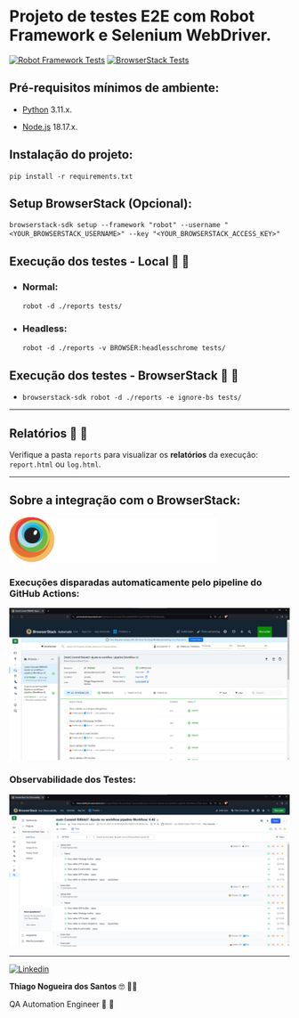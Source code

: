 # Projeto de testes E2E com Robot Framework e Selenium WebDriver.

[![Robot Framework Tests](https://github.com/thinogueiras/Robot-Selenium-BrowserStack/actions/workflows/continuous-testing.yml/badge.svg?branch=main)](https://github.com/thinogueiras/Robot-Selenium-BrowserStack/actions/workflows/continuous-testing.yml) [![BrowserStack Tests](https://github.com/thinogueiras/Robot-Selenium-BrowserStack/actions/workflows/browserstack-testing.yml/badge.svg?branch=main)](https://github.com/thinogueiras/Robot-Selenium-BrowserStack/actions/workflows/browserstack-testing.yml)

## Pré-requisitos mínimos de ambiente:

* [Python](https://www.python.org/downloads/) 3.11.x.

* [Node.js](https://nodejs.org/en) 18.17.x.

## Instalação do projeto:

```
pip install -r requirements.txt
```

## Setup BrowserStack (Opcional):

```
browserstack-sdk setup --framework "robot" --username "<YOUR_BROWSERSTACK_USERNAME>" --key "<YOUR_BROWSERSTACK_ACCESS_KEY>"
```

## Execução dos testes - Local 🤖 🤖

* ### Normal:

    ```
    robot -d ./reports tests/
    ```

*   ### Headless:

    ```
    robot -d ./reports -v BROWSER:headlesschrome tests/
    ```

## Execução dos testes - BrowserStack 🤖 🤖

*   ```
    browserstack-sdk robot -d ./reports -e ignore-bs tests/
    ```

---

## Relatórios 📝 📄

Verifique a pasta `reports` para visualizar os <b>relatórios</b> da execução: `report.html` ou `log.html`.

---

## Sobre a integração com o BrowserStack:

<p>
    <img src=".github/images/browserstack.png" width="375px">
</p>

### Execuções disparadas automaticamente pelo pipeline do GitHub Actions:

![alt text](.github/images/image-0.png)

### Observabilidade dos Testes:

![alt text](.github/images/image-1.png)

---

<a href="https://www.linkedin.com/in/thinogueiras"><img alt="Linkedin" src="https://img.shields.io/badge/-LinkedIn-blue?style=for-the-badge&logo=Linkedin&logoColor=white"></a>

<strong>Thiago Nogueira dos Santos</strong> 🤓 ✌🏻

QA Automation Engineer 🔎 🐞

